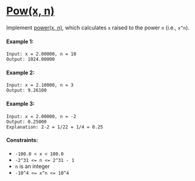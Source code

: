 # [Pow(x, n)](https://leetcode.com/explore/interview/card/top-interview-questions-medium/113/math/818/)
Implement [power(x, n)](http://www.cplusplus.com/reference/valarray/pow/), which calculates `x` raised to the power `n` (i.e., `x^n`).

#### Example 1:
```
Input: x = 2.00000, n = 10
Output: 1024.00000
```

#### Example 2:
```
Input: x = 2.10000, n = 3
Output: 9.26100
```

#### Example 3:
```
Input: x = 2.00000, n = -2
Output: 0.25000
Explanation: 2-2 = 1/22 = 1/4 = 0.25
```

#### Constraints:
- `-100.0 < x < 100.0`
- `-2^31 <= n <= 2^31 - 1`
- `n` is an integer
- `-10^4 <= x^n <= 10^4`
